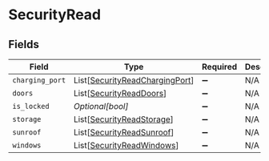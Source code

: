 # SecurityRead


## Fields

| Field                                                                             | Type                                                                              | Required                                                                          | Description                                                                       | Example                                                                           |
| --------------------------------------------------------------------------------- | --------------------------------------------------------------------------------- | --------------------------------------------------------------------------------- | --------------------------------------------------------------------------------- | --------------------------------------------------------------------------------- |
| `charging_port`                                                                   | List[[SecurityReadChargingPort](../../models/shared/securityreadchargingport.md)] | :heavy_minus_sign:                                                                | N/A                                                                               |                                                                                   |
| `doors`                                                                           | List[[SecurityReadDoors](../../models/shared/securityreaddoors.md)]               | :heavy_minus_sign:                                                                | N/A                                                                               |                                                                                   |
| `is_locked`                                                                       | *Optional[bool]*                                                                  | :heavy_minus_sign:                                                                | N/A                                                                               | true                                                                              |
| `storage`                                                                         | List[[SecurityReadStorage](../../models/shared/securityreadstorage.md)]           | :heavy_minus_sign:                                                                | N/A                                                                               |                                                                                   |
| `sunroof`                                                                         | List[[SecurityReadSunroof](../../models/shared/securityreadsunroof.md)]           | :heavy_minus_sign:                                                                | N/A                                                                               |                                                                                   |
| `windows`                                                                         | List[[SecurityReadWindows](../../models/shared/securityreadwindows.md)]           | :heavy_minus_sign:                                                                | N/A                                                                               |                                                                                   |